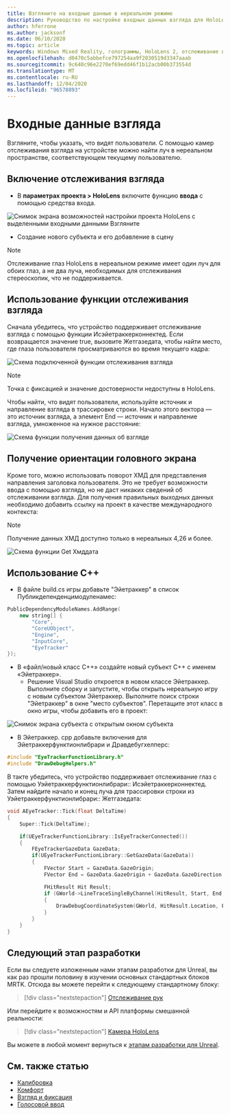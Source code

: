 ```yaml
---
title: Взгляните на входные данные в нереальном режиме
description: Руководство по настройке входных данных взгляда для HoloLens и нереального модуля
author: hferrone
ms.author: jacksonf
ms.date: 06/10/2020
ms.topic: article
keywords: Windows Mixed Reality, голограммы, HoloLens 2, отслеживание взгляда, ввод с экрана, подключенный головной дисплей, нереалный механизм, гарнитура смешанной реальности, гарнитура Windows Mixed Reality, гарнитура виртуальной реальности
ms.openlocfilehash: d0470c5abbefce797254aa9f2030519d3347aaab
ms.sourcegitcommit: 9c640c96e2270ef69edd46f1b12acb00b373554d
ms.translationtype: MT
ms.contentlocale: ru-RU
ms.lasthandoff: 12/04/2020
ms.locfileid: "96578893"
---
```

# <a name="gaze-input"></a>Входные данные взгляда

Взгляните, чтобы указать, что видят пользователи.  С помощью камер отслеживания взгляда на устройстве можно найти луч в нереальном пространстве, соответствующем текущему пользователю.

## <a name="enabling-eye-tracking"></a>Включение отслеживания взгляда

- В **параметрах проекта > HoloLens** включите функцию **ввода** с помощью средства входа.

![Снимок экрана возможностей настройки проекта HoloLens с выделенными входными данными Взгляните](images/unreal-gaze-img-01.png)

- Создание нового субъекта и его добавление в сцену

> [!NOTE] 
> Отслеживание глаз HoloLens в нереальном режиме имеет один луч для обоих глаз, а не два луча, необходимых для отслеживания стереоскопик, что не поддерживается.

## <a name="using-eye-tracking"></a>Использование функции отслеживания взгляда

Сначала убедитесь, что устройство поддерживает отслеживание взгляда с помощью функции Исэйетраккерконнектед.  Если возвращается значение true, вызовите Жетгазедата, чтобы найти место, где глаза пользователя просматриваются во время текущего кадра:

![Схема подключенной функции отслеживания взгляда](images/unreal-gaze-img-02.png)

> [!NOTE]
> Точка с фиксацией и значение достоверности недоступны в HoloLens.

Чтобы найти, что видят пользователи, используйте источник и направление взгляда в трассировке строки.  Начало этого вектора — это источник взгляда, а элемент End — источник и направление взгляда, умноженное на нужное расстояние:

![Схема функции получения данных об взгляде](images/unreal-gaze-img-03.png)

## <a name="getting-head-orientation"></a>Получение ориентации головного экрана

Кроме того, можно использовать поворот ХМД для представления направления заголовка пользователя.  Это не требует возможности ввода с помощью взгляда, но не даст никаких сведений об отслеживании взгляда.  Для получения правильных выходных данных необходимо добавить ссылку на проект в качестве международного контекста:

> [!NOTE]
> Получение данных ХМД доступно только в нереальных 4,26 и более.

![Схема функции Get Хмддата](images/unreal-gaze-img-04.png)

## <a name="using-c"></a>Использование C++ 

- В файле build.cs игры добавьте "Эйетраккер" в список Публикдепенденцимодуленамес:

```cpp
PublicDependencyModuleNames.AddRange(
    new string[] {
        "Core",
        "CoreUObject",
        "Engine",
        "InputCore",
        "EyeTracker"
});
```

- В «файл/новый класс C++» создайте новый субъект C++ с именем «Эйетраккер».
    - Решение Visual Studio откроется в новом классе Эйетраккер. Выполните сборку и запустите, чтобы открыть нереальную игру с новым субъектом Эйетраккер.  Выполните поиск строки "Эйетраккер" в окне "место субъектов".  Перетащите этот класс в окно игры, чтобы добавить его в проект:

![Снимок экрана субъекта с открытым окном субъекта](images/unreal-gaze-img-06.png)

- В Эйетраккер. cpp добавьте включения для Эйетраккерфунктионлибрари и Дравдебугхелперс:

```cpp
#include "EyeTrackerFunctionLibrary.h"
#include "DrawDebugHelpers.h"
```

В такте убедитесь, что устройство поддерживает отслеживание глаз с помощью Уэйетраккерфунктионлибрари:: Исэйетраккерконнектед.  Затем найдите начало и конец луча для трассировки строки из Уэйетраккерфунктионлибрари:: Жетгазедата:

```cpp
void AEyeTracker::Tick(float DeltaTime)
{
    Super::Tick(DeltaTime);

    if(UEyeTrackerFunctionLibrary::IsEyeTrackerConnected())
    {
        FEyeTrackerGazeData GazeData;
        if(UEyeTrackerFunctionLibrary::GetGazeData(GazeData))
        {
            FVector Start = GazeData.GazeOrigin;
            FVector End = GazeData.GazeOrigin + GazeData.GazeDirection * 100;

            FHitResult Hit Result;
            if (GWorld->LineTraceSingleByChannel(HitResult, Start, End, ECollisionChannel::ECC_Visiblity))
            {
                DrawDebugCoordinateSystem(GWorld, HitResult.Location, FQuat::Identity.Rotator(), 10);
            }
        }
    }
}
```

## <a name="next-development-checkpoint"></a>Следующий этап разработки

Если вы следуете изложенным нами этапам разработки для Unreal, вы как раз прошли половину в изучении основных стандартных блоков MRTK. Отсюда вы можете перейти к следующему стандартному блоку: 

> [!div class="nextstepaction"]
> [Отслеживание рук](unreal-hand-tracking.md)

Или перейдите к возможностям и API платформы смешанной реальности:

> [!div class="nextstepaction"]
> [Камера HoloLens](unreal-hololens-camera.md)

Вы можете в любой момент вернуться к [этапам разработки для Unreal](unreal-development-overview.md#2-core-building-blocks).

## <a name="see-also"></a>См. также статью
* [Калибровка](../../calibration.md)
* [Комфорт](../../design/comfort.md)
* [Взгляд и фиксация](../../design/gaze-and-commit.md)
* [Голосовой ввод](../../out-of-scope/voice-design.md)
